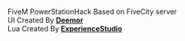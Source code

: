 
FiveM PowerStationHack Based on FiveCity server 
<br>UI Created By <b>[Deemor](https://github.com/Deemor)</b>
<br>Lua Created By <b>[ExperienceStudio](https://discord.experiencestudio.pl/)</b>
